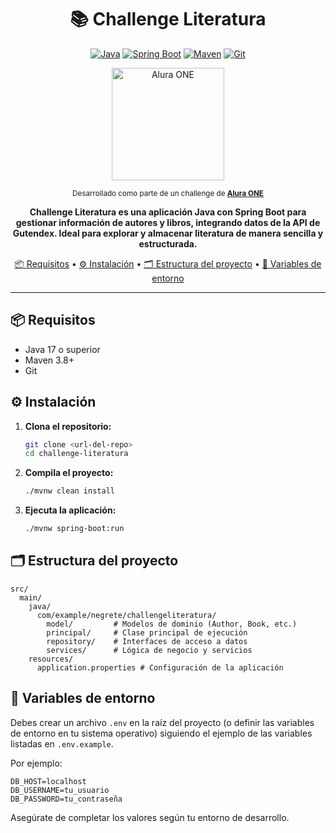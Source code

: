 <div align="center">

# 📚 Challenge Literatura

[![Java](https://img.shields.io/badge/Java-17%2B-orange.svg)](https://www.oracle.com/java/)
[![Spring Boot](https://img.shields.io/badge/Spring%20Boot-3.x-brightgreen.svg)](https://spring.io/projects/spring-boot)
[![Maven](https://img.shields.io/badge/Maven-3.8+-red.svg)](https://maven.apache.org/)
[![Git](https://img.shields.io/badge/Git-Latest-orange.svg)](https://git-scm.com/)

<a href="https://www.aluracursos.com/" target="_blank">
  <img src="https://www.aluracursos.com/assets/images/logos/logo-aluraespanhol.svg" alt="Alura ONE" width="180"/>
</a>

<sub>Desarrollado como parte de un challenge de <a href="https://www.aluracursos.com/" target="_blank"><strong>Alura ONE</strong></a></sub>


**Challenge Literatura es una aplicación Java con Spring Boot para gestionar información de autores y libros, integrando datos de la API de Gutendex. Ideal para explorar y almacenar literatura de manera sencilla y estructurada.**

[📦 Requisitos](#-requisitos) •
[⚙️ Instalación](#-instalación) •
[🗂️ Estructura del proyecto](#-estructura-del-proyecto) •
[🔑 Variables de entorno](#-variables-de-entorno)

</div>

---

## 📦 Requisitos

- Java 17 o superior
- Maven 3.8+
- Git

## ⚙️ Instalación

1. **Clona el repositorio:**
   ```sh
   git clone <url-del-repo>
   cd challenge-literatura
   ```
2. **Compila el proyecto:**
   ```sh
   ./mvnw clean install
   ```
3. **Ejecuta la aplicación:**
   ```sh
   ./mvnw spring-boot:run
   ```

## 🗂️ Estructura del proyecto

```
src/
  main/
    java/
      com/example/negrete/challengeliteratura/
        model/         # Modelos de dominio (Author, Book, etc.)
        principal/     # Clase principal de ejecución
        repository/    # Interfaces de acceso a datos
        services/      # Lógica de negocio y servicios
    resources/
      application.properties # Configuración de la aplicación
```

## 🔑 Variables de entorno

Debes crear un archivo `.env` en la raíz del proyecto (o definir las variables de entorno en tu sistema operativo) siguiendo el ejemplo de las variables listadas en `.env.example`.

Por ejemplo:
```
DB_HOST=localhost
DB_USERNAME=tu_usuario
DB_PASSWORD=tu_contraseña
```

Asegúrate de completar los valores según tu entorno de desarrollo.

